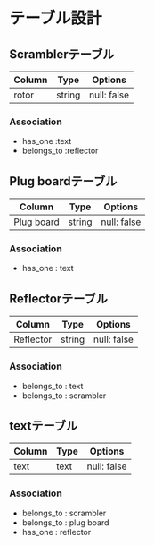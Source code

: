 # テーブル設計

##  Scramblerテーブル

| Column             | Type   | Options     |
| ------------------ | ------ | ----------- |
| rotor              | string | null: false |

### Association

- has_one :text
- belongs_to :reflector

##  Plug boardテーブル

| Column             | Type   | Options     |
| ------------------ | ------ | ----------- |
| Plug board         | string | null: false |

### Association

- has_one : text

##  Reflectorテーブル

| Column             | Type   | Options     |
| ------------------ | ------ | ----------- |
| Reflector          | string | null: false |

### Association

- belongs_to : text
- belongs_to : scrambler

##  textテーブル
| Column             | Type   | Options     |
| ------------------ | ------ | ----------- |
| text               | text   | null: false |

### Association

- belongs_to : scrambler
- belongs_to : plug board
- has_one : reflector